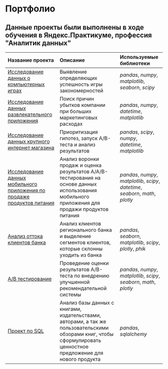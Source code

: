 # Портфолио

## Данные проекты были выполнены в ходе обучения в Яндекс.Практикуме, профессия "Аналитик данных"
| Название проекта              | Описание           | Используемые библиотеки                     |
| :-------------------- | :--------------------- |:---------------------------|
| [Исследование данных о компьютерных играх](https://github.com/katevleyd/Portfolio/blob/main/0_games) | Выявление определяющих успешность игры закономерностей | *pandas*, *numpy*, *matplotlib*, *seaborn*, *scipy*|
| [Исследование данных развлекательного приложения](https://github.com/katevleyd/Portfolio/blob/main/1_business_indicators) | Поиск причин убытков компании при больших маркетинговых расходах | *pandas*, *numpy*, *datetime*, *matplotlib* |
| [Исследование данных крупного интернет магазина](https://github.com/katevleyd/Portfolio/blob/main/2_online_store) | Приоритизация гипотез, запуск A/B-теста и анализ результатов  | *pandas*, *scipy*, *numpy*, *datetime*, *matplotlib* |
| [Исследование данных мобильного приложения по продаже продуктов питания](https://github.com/katevleyd/Portfolio/blob/main/3_mobile_app) | Анализ воронки продаж и оценка результатов A/A/B-тестирования на основе данных использования мобильного приложения для продажи продуктов питания | *pandas*, *numpy*, *matplotlib*, *scipy*, *datetime*, *seaborn*, *math*, *plotly* |
| [Анализ оттока клиентов банка](https://github.com/katevleyd/Portfolio/tree/main/4_bank) | Анализ клиентов регионального банка и выделение сегментов клиентов, которые склонны уходить из банка | *pandas*, *seaborn*, *matplotlib*, *scipy*, *plotly*, *phik* |
| [A/B тестирование](https://github.com/katevleyd/Portfolio/tree/main/5_ab_test) | Проведение оценки результатов A/B-теста по внедрению улучшенной рекомендательной системы | *pandas*, *numpy*, *matplotlib*, *scipy*, *seaborn*, *math*, *plotly* |
| [Проект по SQL](https://github.com/katevleyd/Portfolio/tree/main/6_sql) | Анализ базы данных с книгами, издательствами, авторами, а так же пользовательскими обзорами книг, чтобы сформулировать ценностное предложение для нового продукта | *pandas*, *sqlalchemy* |
